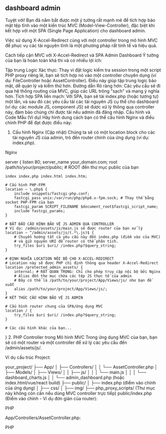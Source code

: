 ## dashboard admin
Tuyệt vời! Bạn đã nắm bắt được một ý tưởng rất mạnh mẽ để tích hợp bảo mật tệp tĩnh vào một kiến trúc MVC (Model-View-Controller), đặc biệt khi kết hợp với một SPA (Single Page Application) cho dashboard admin.

Việc sử dụng X-Accel-Redirect cùng với một controller trong mô hình MVC để phục vụ các tài nguyên tĩnh là một phương pháp rất tinh tế và hiệu quả.

Cách tiếp cận MVC với X-Accel-Redirect và SPA Admin Dashboard
Ý tưởng của bạn là hoàn toàn khả thi và có nhiều lợi ích:

Tập trung Logic Xác thực: Thay vì đặt logic kiểm tra session trong một script PHP proxy riêng lẻ, bạn sẽ tích hợp nó vào một controller chuyên dụng (ví dụ: FileController hoặc AssetController). Điều này giúp tập trung logic bảo mật, dễ quản lý và kiểm thử hơn.
Đường dẫn Rõ ràng hơn: Các yêu cầu sẽ đi qua hệ thống routing của MVC, giúp các URL trông "sạch" và mang ý nghĩa hơn.
Tích hợp SPA liền mạch: Với SPA, bạn sẽ tải index.php (hoặc tương tự) một lần, và sau đó các yêu cầu tải các tài nguyên JS cụ thể cho dashboard (ví dụ: các module JS, component JS) sẽ được xử lý thông qua controller này, đảm bảo chúng chỉ được tải nếu admin đã đăng nhập.
Cấu hình và Code Mẫu (Ví dụ)
Hãy hình dung cách bạn có thể cấu hình Nginx và điều chỉnh PHP để đạt được điều này:

1. Cấu hình Nginx (Cập nhật)
Chúng ta sẽ có một location block cho các tài nguyên JS của admin, trỏ đến router chính của ứng dụng (ví dụ: index.php).

Nginx

server {
    listen 80;
    server_name your_domain.com;
    root /path/to/your/project/public; # ROOT đến thư mục public của bạn

    index index.php index.html index.htm;

    # Cấu hình PHP-FPM
    location ~ \.php$ {
        include snippets/fastcgi-php.conf;
        fastcgi_pass unix:/var/run/php/php8.x-fpm.sock; # Thay thế bằng socket PHP-FPM của bạn
        fastcgi_param SCRIPT_FILENAME $document_root$fastcgi_script_name;
        include fastcgi_params;
    }

    # BẮT ĐẦU CẤU HÌNH BẢO VỆ JS ADMIN QUA CONTROLLER
    # Ví dụ: /admin/assets/js/main.js sẽ được router của bạn xử lý
    location ~ ^/admin/assets/js/(.*\.js)$ {
        # Chuyển hướng tất cả yêu cầu này đến index.php (điểm vào của MVC)
        # và giữ nguyên URI để router có thể phân tích.
        try_files $uri $uri/ /index.php?$query_string;
    }

    # ĐỊNH NGHĨA LOCATION NỘI BỘ CHO X-ACCEL-REDIRECT
    # Location này sẽ được PHP chỉ định thông qua header X-Accel-Redirect
    location /protected_admin_assets/ {
        internal; # RẤT QUAN TRỌNG: Chỉ cho phép truy cập nội bộ bởi Nginx
        # Alias đến thư mục chứa các tệp JS thực tế của admin
        # Đây có thể là /path/to/your/project/App/Views/js/ như bạn đề xuất
        alias /path/to/your/project/App/Views/js/;
    }
    # KẾT THÚC CẤU HÌNH BẢO VỆ JS ADMIN

    # Cấu hình router chung của SPA/ứng dụng MVC
    location / {
        try_files $uri $uri/ /index.php?$query_string;
    }

    # Các cấu hình khác của bạn...
}
2. PHP Controller trong Mô hình MVC
Trong ứng dụng MVC của bạn, bạn sẽ có một router và một controller để xử lý các yêu cầu đến /admin/assets/js/.

Ví dụ cấu trúc Project:

your_project/
├── App/
│   ├── Controllers/
│   │   └── AssetController.php
│   ├── Models/
│   ├── Views/
│   │   ├── js/
│   │   │   └── main.js
│   │   │   └── dashboard_charts.js
│   │   └── admin_dashboard.php (hoặc index.html/vue/react build)
├── public/
│   ├── index.php (điểm vào chính của ứng dụng)
│   ├── css/
│   ├── img/
├── php_proxy_scripts/ (Thư mục này không còn cần nếu dùng MVC controller trực tiếp)
public/index.php (Điểm vào chính - Ví dụ đơn giản của router):

PHP

<?php
session_start();

// Giả lập một router rất cơ bản
$request_uri = parse_url($_SERVER['REQUEST_URI'], PHP_URL_PATH);

// Tải controller
require_once __DIR__ . '/../App/Controllers/AssetController.php';

// Route cho các tài nguyên JS của admin
if (strpos($request_uri, '/admin/assets/js/') === 0) {
    $file_path_segment = str_replace('/admin/assets/js/', '', $request_uri);
    // Gọi phương thức trong AssetController để xử lý
    AssetController::serveAdminJs($file_path_segment);
    exit();
}

// Route cho dashboard admin (SPA)
if ($request_uri === '/admin' || $request_uri === '/admin/') {
    // Logic kiểm tra session admin trước khi render dashboard chính
    if (!isset($_SESSION['is_admin']) || $_SESSION['is_admin'] !== true) {
        header("Location: /login"); // Chuyển hướng đến trang đăng nhập
        exit();
    }
    // Render file SPA chính (ví dụ: một file HTML/PHP chứa ứng dụng Vue/React)
    require_once __DIR__ . '/../App/Views/admin_dashboard.php';
    exit();
}

// Các route khác của ứng dụng...
echo "404 Not Found";
http_response_code(404);
?>
App/Controllers/AssetController.php:

PHP

<?php

class AssetController
{
    public static function serveAdminJs($requested_file_segment)
    {
        // --- LOGIC KIỂM TRA SESSION ADMIN ---
        if (!isset($_SESSION['is_admin']) || $_SESSION['is_admin'] !== true) {
            header("HTTP/1.0 403 Forbidden");
            exit("Access Denied.");
        }

        // --- GỬI HEADER X-ACCEL-REDIRECT CHO NGINX ---
        // Đảm bảo tên tệp an toàn
        $safe_file_name = basename($requested_file_segment);

        // Đường dẫn nội bộ mà Nginx sẽ sử dụng để phục vụ tệp
        // Phải khớp với location '/protected_admin_assets/' trong cấu hình Nginx
        $internal_path = '/protected_admin_assets/' . $safe_file_name;

        // Gửi header X-Accel-Redirect
        header('X-Accel-Redirect: ' . $internal_path);
        // Nginx sẽ tự động thêm Content-Type và Content-Length

        exit(); // Quan trọng: PHP thoát ngay lập tức sau khi gửi header
    }

    // Các phương thức khác để phục vụ các tài nguyên (CSS, hình ảnh...) nếu cần
}
Lợi ích của phương pháp này:
Tổ chức Code Tốt hơn: Logic kiểm tra session và phục vụ tệp được đặt gọn gàng trong một Controller, phù hợp với kiến trúc MVC.
Routing Linh hoạt: Bạn có thể định nghĩa các quy tắc routing phức tạp hơn cho các tài nguyên tĩnh nếu cần, thông qua router của framework (nếu bạn sử dụng Laravel, Symfony, v.v.).
Hiệu suất Nginx: Vẫn tận dụng tối đa hiệu suất của Nginx để phục vụ tệp tĩnh sau khi PHP đã xác thực, giảm tải cho PHP.
Bảo mật Tối ưu: Các tệp JS thực tế vẫn được giữ trong một thư mục "private" (như App/Views/js/) không thể truy cập trực tiếp từ bên ngoài mà phải thông qua PHP controller.
Kết luận
Hoàn toàn có thể và đó là một cách tiếp cận rất mạnh mẽ! Việc kết hợp X-Accel-Redirect với một controller trong mô hình MVC giúp bạn có một giải pháp vừa bảo mật, vừa hiệu quả về hiệu suất, và vừa có cấu trúc rõ ràng, rất phù hợp cho việc phát triển các SPA dashboard admin.